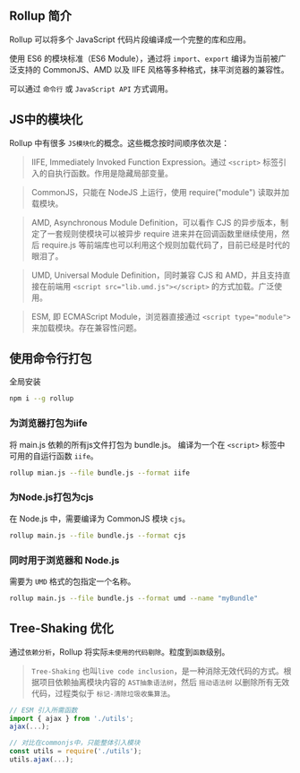 ## Rollup 简介

Rollup 可以将多个 JavaScript 代码片段编译成一个完整的库和应用。

使用 ES6 的模块标准（ES6 Module），通过将 `import`、`export` 编译为当前被广泛支持的 CommonJS、AMD 以及 IIFE 风格等多种格式，抹平浏览器的兼容性。

可以通过 `命令行` 或 `JavaScript API` 方式调用。

## JS中的模块化

Rollup 中有很多 `JS模块化`的概念。这些概念按时间顺序依次是：

> IIFE, Immediately Invoked Function Expression。通过 `<script>` 标签引入的自执行函数。作用是隐藏局部变量。

> CommonJS，只能在 NodeJS 上运行，使用 require("module") 读取并加载模块。

> AMD, Asynchronous Module Definition，可以看作 CJS 的异步版本，制定了一套规则使模块可以被异步 require 进来并在回调函数里继续使用，然后 require.js 等前端库也可以利用这个规则加载代码了，目前已经是时代的眼泪了。

> UMD, Universal Module Definition，同时兼容 CJS 和 AMD，并且支持直接在前端用 `<script src="lib.umd.js"></script>` 的方式加载。广泛使用。

> ESM, 即 ECMAScript Module，浏览器直接通过 `<script type="module">` 来加载模块。存在兼容性问题。

## 使用命令行打包

全局安装

```bash
npm i --g rollup
```

### 为浏览器打包为iife

将 main.js 依赖的所有js文件打包为 bundle.js。
编译为一个在 `<script>` 标签中可用的自运行函数 `iife`。

```bash
rollup mian.js --file bundle.js --format iife
```

### 为Node.js打包为cjs

在 Node.js 中，需要编译为 CommonJS 模块 `cjs`。

```bash
rollup main.js --file bundle.js --format cjs
```

### 同时用于浏览器和 Node.js

需要为 `UMD` 格式的包指定一个名称。

```bash
rollup main.js --file bundle.js --format umd --name "myBundle"
```

## Tree-Shaking 优化

通过`依赖分析`，Rollup 将实际`未使用的代码剔除`。粒度到`函数`级别。

> `Tree-Shaking` 也叫`live code inclusion`，是一种消除无效代码的方式。根据项目依赖抽离模块内容的 `AST抽象语法树`，然后 `摇动语法树` 以删除所有无效代码，过程类似于 `标记-清除垃圾收集算法`。

```js
// ESM 引入所需函数
import { ajax } from './utils';
ajax(...);

// 对比在commonjs中，只能整体引入模块
const utils = require('./utils');
utils.ajax(...);
```
